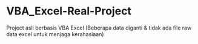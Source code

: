 # VBA_Excel-Real-Project
Project asli berbasis VBA Excel (Beberapa data diganti & tidak ada file raw data excel untuk menjaga kerahasiaan)
